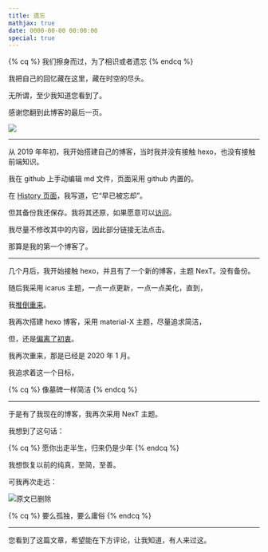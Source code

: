 ```yaml
---
title: 遗忘
mathjax: true
date: 0000-00-00 00:00:00
special: true
---
```


<!-- placeholder -->

{% cq %} 我们擦身而过，为了相识或者遗忘 {% endcq %}

<!-- more -->

我把自己的回忆藏在这里，藏在时空的尽头。

无所谓，至少我知道您看到了。

感谢您翻到此博客的最后一页。

![](http://cdn.xecades.xyz/image/LostInMemory-pic1.png)

---

从 2019 年年初，我开始搭建自己的博客，当时我并没有接触 hexo，也没有接触前端知识。

我在 github 上手动编辑 md 文件，页面采用 github 内置的。

在 [History 页面](https://memory.xecades.xyz/)，我写道，它“早已被忘却”。

但其备份我还保存。我将其还原，如果愿意可以[访问](https://aaadsgfh.github.io/)。

我尽量不修改其中的内容，因此部分链接无法点击。

那算是我的第一个博客了。

---

几个月后，我开始接触 hexo，并且有了一个新的博客，主题 NexT。没有备份。

随后我采用 icarus 主题，一点一点更新，一点一点美化，直到，

我[推倒重来](https://v2.backup.xecades.xyz/articles/notice.html)。

我再次搭建 hexo 博客，采用 material-X 主题，尽量追求简洁，

但，还是[偏离了初衷](https://v3.backup.xecades.xyz/)。

我再次重来，那是已经是 2020 年 1 月。

我追求着这一个目标，

{% cq %} 像墓碑一样简洁 {% endcq %}

---

于是有了我现在的博客，我再次采用 NexT 主题。

我想到了这句话：

{% cq %} 愿你出走半生，归来仍是少年 {% endcq %}

我想恢复以前的纯真，至简，至善。

可我再次走远：

![原文已删除](http://cdn.xecades.xyz/image/LostInMemory-pic2.png)

{% cq %} 要么孤独，要么庸俗 {% endcq %}

---

您看到了这篇文章，希望能在下方评论，让我知道，有人来过这。